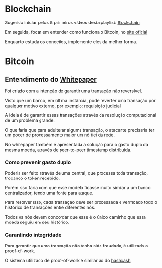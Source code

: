 # Blockchain

Sugerido iniciar pelos 8 primeiros vídeos desta playlist: [Blockchain](https://www.youtube.com/playlist?list=PLsGmTzb4NxK0hRfnjfcg0f9rc0lleY28O)

Em seguida, focar em entender como funciona o Bitcoin, no [site oficial](https://bitcoin.org/en/)

Enquanto estuda os conceitos, implemente eles da melhor forma.

# Bitcoin

## Entendimento do [Whitepaper](./bitcoin-whitepaper.pdf)

Foi criado com a intenção de garantir uma transação não reversível.

Visto que um banco, em última instância, pode reverter uma transação por qualquer motivo externo, por exemplo: requisição judicial

A ideia é de garantir essas transações através da resolução computacional de um problema grande.

O que faria que para adulterar alguma transação, o atacante precisaria ter um poder de processamento maior um nó fiel da rede.

No whitepaper também é apresentada a solução para o gasto duplo da mesma moeda, através de peer-to-peer timestamp distribuída.

### Como prevenir gasto duplo

Poderia ser feito através de uma central, que processa toda transação, trocando o token recebido.

Porém isso faria com que esse modelo ficasse muito similar a um banco centralizador, tendo uma fonte para ataque.

Para resolver isso, cada transação deve ser processada e verificado todo o histórico de transações entre diferentes nós.

Todos os nós devem concordar que esse é o único caminho que essa moeda seguiu em seu histórico.

### Garantindo integridade

Para garantir que uma transação não tenha sido fraudada, é utilizado o proof-of-work.

O sistema utilizado de proof-of-work é similar ao do [hashcash](./hashcash-whitepaper.pdf)
